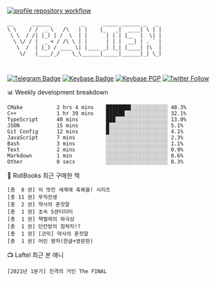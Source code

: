 [![profile repository workflow](https://github.com/vbalien/vbalien/actions/workflows/push.yml/badge.svg)](https://github.com/vbalien/vbalien/actions/workflows/push.yml)
```
__      ______          _      _____ ______ _   _ 
\ \    / /  _ \   /\   | |    |_   _|  ____| \ | |
 \ \  / /| |_) | /  \  | |      | | | |__  |  \| |
  \ \/ / |  _ < / /\ \ | |      | | |  __| | . ` |
   \  /  | |_) / ____ \| |____ _| |_| |____| |\  |
    \/   |____/_/    \_\______|_____|______|_| \_|
                                                  
                                                  
```
[![Telegram Badge](https://img.shields.io/badge/-Telegram-2CA5E0?logo=telegram)](https://t.me/vbalien)
[![Keybase Badge](https://img.shields.io/badge/-Keybase-33A0FF?logo=keybase&logoColor=white)](https://keybase.io/vbalien)
[![Keybase PGP](https://img.shields.io/keybase/pgp/vbalien)](http://sks.pod02.fleetstreetops.com/pks/lookup?search=0xE98CF73DE1E36F7D1B8A383AFD987F8DBE513071&fingerprint=on&op=index)
[![Twitter Follow](https://img.shields.io/twitter/follow/_elnyan)](https://twitter.com/_elnyan)

📊 Weekly development breakdown
```
CMake           2 hrs 4 mins    ████████░░░░░░░░░░░░ 40.3%
C++             1 hr 39 mins    ██████░░░░░░░░░░░░░░ 32.1%
TypeScript      40 mins         ███░░░░░░░░░░░░░░░░░ 13.0%
JSON            15 mins         █░░░░░░░░░░░░░░░░░░░ 5.1%
Git Config      12 mins         █░░░░░░░░░░░░░░░░░░░ 4.1%
JavaScript      7 mins          ░░░░░░░░░░░░░░░░░░░░ 2.3%
Bash            3 mins          ░░░░░░░░░░░░░░░░░░░░ 1.1%
Text            2 mins          ░░░░░░░░░░░░░░░░░░░░ 0.9%
Markdown        1 min           ░░░░░░░░░░░░░░░░░░░░ 0.6%
Other           0 secs          ░░░░░░░░░░░░░░░░░░░░ 0.3%
```
📖 RidiBooks 최근 구매한 책
```
[총  8 권] 이 멋진 세계에 축복을! 시리즈 
[총 11 권] 무직전생 
[총  2 권] 약사의 혼잣말 
[총  1 권] 초속 5센티미터 
[총  1 권] 책벌레의 하극상 
[총  1 권] 단칸방의 침략자!? 
[총  1 권] [코믹] 약사의 혼잣말 
[총  1 권] 어린 왕자(한글+영문판) 
```
📺 Laftel 최근 본 애니
```
[2021년 1분기] 진격의 거인 The FINAL
```
